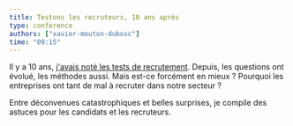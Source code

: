 ```yaml
---
title: Testons les recruteurs, 10 ans après
type: conference
authors: ["xavier-mouton-dubosc"]
time: "09:15"
---
```


Il y a 10 ans, [j'avais noté les tests de recrutement](https://vimeo.com/showcase/3731396/video/52563526). Depuis, les questions ont évolué, les méthodes aussi. Mais est-ce forcément en mieux ? Pourquoi les entreprises ont tant de mal à recruter dans notre secteur ?  
  
Entre déconvenues catastrophiques et belles surprises, je compile des astuces pour les candidats et les recruteurs.
